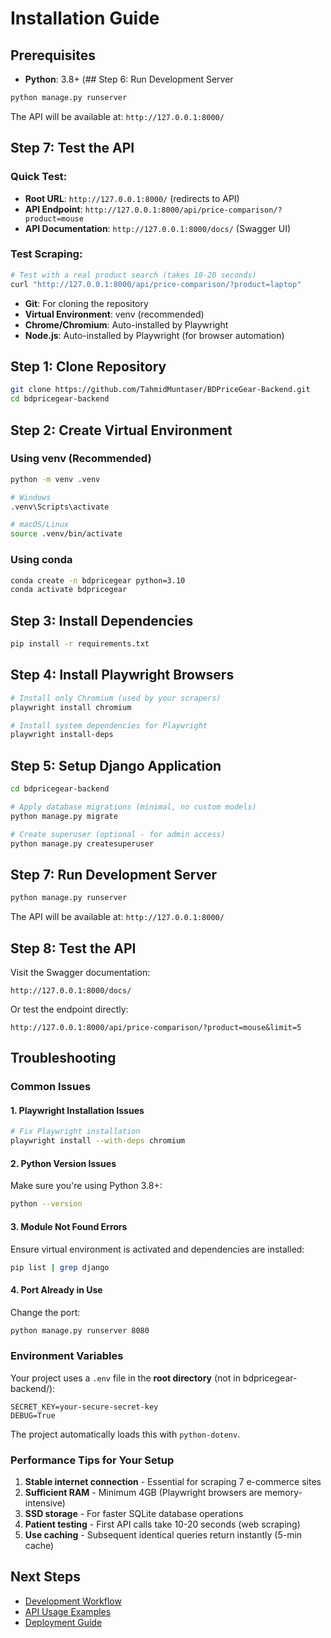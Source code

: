# Installation Guide

## Prerequisites

- **Python**: 3.8+ (## Step 6: Run Development Server

```bash
python manage.py runserver
```

The API will be available at: `http://127.0.0.1:8000/`

## Step 7: Test the API

### Quick Test:
- **Root URL**: `http://127.0.0.1:8000/` (redirects to API)
- **API Endpoint**: `http://127.0.0.1:8000/api/price-comparison/?product=mouse`
- **API Documentation**: `http://127.0.0.1:8000/docs/` (Swagger UI)

### Test Scraping:
```bash
# Test with a real product search (takes 10-20 seconds)
curl "http://127.0.0.1:8000/api/price-comparison/?product=laptop"
```
- **Git**: For cloning the repository
- **Virtual Environment**: venv (recommended)
- **Chrome/Chromium**: Auto-installed by Playwright
- **Node.js**: Auto-installed by Playwright (for browser automation)

## Step 1: Clone Repository

```bash
git clone https://github.com/TahmidMuntaser/BDPriceGear-Backend.git
cd bdpricegear-backend
```

## Step 2: Create Virtual Environment

### Using venv (Recommended)
```bash
python -m venv .venv

# Windows
.venv\Scripts\activate

# macOS/Linux
source .venv/bin/activate
```

### Using conda
```bash
conda create -n bdpricegear python=3.10
conda activate bdpricegear
```

## Step 3: Install Dependencies

```bash
pip install -r requirements.txt
```

## Step 4: Install Playwright Browsers

```bash
# Install only Chromium (used by your scrapers)
playwright install chromium

# Install system dependencies for Playwright
playwright install-deps
```

## Step 5: Setup Django Application

```bash
cd bdpricegear-backend

# Apply database migrations (minimal, no custom models)
python manage.py migrate

# Create superuser (optional - for admin access)
python manage.py createsuperuser
```

## Step 7: Run Development Server

```bash
python manage.py runserver
```

The API will be available at: `http://127.0.0.1:8000/`

## Step 8: Test the API

Visit the Swagger documentation:
```
http://127.0.0.1:8000/docs/
```

Or test the endpoint directly:
```
http://127.0.0.1:8000/api/price-comparison/?product=mouse&limit=5
```

## Troubleshooting

### Common Issues

#### 1. Playwright Installation Issues
```bash
# Fix Playwright installation
playwright install --with-deps chromium
```

#### 2. Python Version Issues
Make sure you're using Python 3.8+:
```bash
python --version
```

#### 3. Module Not Found Errors
Ensure virtual environment is activated and dependencies are installed:
```bash
pip list | grep django
```

#### 4. Port Already in Use
Change the port:
```bash
python manage.py runserver 8080
```

### Environment Variables

Your project uses a `.env` file in the **root directory** (not in bdpricegear-backend/):
```env
SECRET_KEY=your-secure-secret-key
DEBUG=True
```

The project automatically loads this with `python-dotenv`.

### Performance Tips for Your Setup

1. **Stable internet connection** - Essential for scraping 7 e-commerce sites
2. **Sufficient RAM** - Minimum 4GB (Playwright browsers are memory-intensive)  
3. **SSD storage** - For faster SQLite database operations
4. **Patient testing** - First API calls take 10-20 seconds (web scraping)
5. **Use caching** - Subsequent identical queries return instantly (5-min cache)

## Next Steps

- [Development Workflow](development.md)
- [API Usage Examples](../api/examples.md)
- [Deployment Guide](../deployment/production.md)
